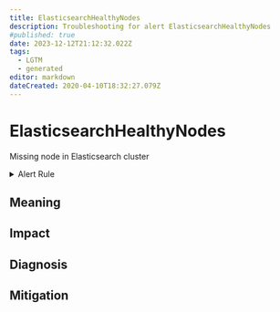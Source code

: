```yaml
---
title: ElasticsearchHealthyNodes
description: Troubleshooting for alert ElasticsearchHealthyNodes
#published: true
date: 2023-12-12T21:12:32.022Z
tags: 
  - LGTM
  - generated
editor: markdown
dateCreated: 2020-04-10T18:32:27.079Z
---
```


# ElasticsearchHealthyNodes

Missing node in Elasticsearch cluster

<details>
  <summary>Alert Rule</summary>

{{% rule "elasticsearch/prometheus-community-elasticsearch-exporter.yml" "ElasticsearchHealthyNodes" %}}

{{% comment %}}

```yaml
alert: ElasticsearchHealthyNodes
expr: elasticsearch_cluster_health_number_of_nodes < 3
for: 0m
labels:
    severity: critical
annotations:
    summary: Elasticsearch Healthy Nodes (instance {{ $labels.instance }})
    description: |-
        Missing node in Elasticsearch cluster
          VALUE = {{ $value }}
          LABELS = {{ $labels }}
    runbook: https://github.com/srerun/prometheus-alerts/blob/main/content/runbooks/prometheus-community-elasticsearch-exporter/ElasticsearchHealthyNodes.md

```

{{% /comment %}}

</details>


## Meaning
[//]: # "Short paragraph that explains what the alert means"


## Impact
[//]: # "What could / will happen if the alert is not addressed"



## Diagnosis
[//]: # "Steps to take to identify the cause of the problem"



## Mitigation
[//]: # "The steps necessary to resolve the alert"
